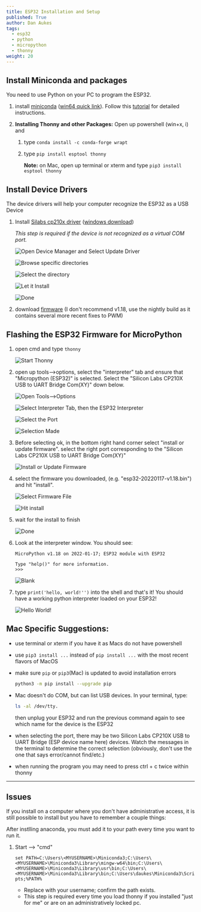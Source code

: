 ```yaml
---
title: ESP32 Installation and Setup
published: True
author: Dan Aukes
tags:
  - esp32
  - python
  - micropython
  - thonny
weight: 20
---
```



## Install Miniconda and packages

You need to use Python on your PC to program the ESP32.

1. install [miniconda](https://docs.conda.io/en/latest/miniconda.html) ([win64 quick link](https://repo.anaconda.com/miniconda/Miniconda3-latest-Windows-x86_64.exe)).  Follow this [tutorial](/installing-anaconda-python/) for detailed instructions.

1. **Installing Thonny and other Packages:** Open up powershell (win+x, i) and 
    1. type ```conda install -c conda-forge wrapt```
    1. type ```pip install esptool thonny```

        **Note:** on Mac, open up terminal or xterm and type ```pip3 install esptool thonny```

## Install Device Drivers

The device drivers will help your computer recognize the ESP32 as a USB Device

1. Install [Silabs cp210x driver](https://www.silabs.com/developers/usb-to-uart-bridge-vcp-drivers) ([windows download](https://www.silabs.com/documents/public/software/CP210x_Universal_Windows_Driver.zip))

    _This step is required if the device is not recognized as a virtual COM port._
    
    ![Open Device Manager and Select Update Driver](00.png)

    ![Browse specific directories](01.png)

    ![Select the directory](02.png)

    ![Let it Install](04.png)

    ![Done](05.png)

1. download [firmware](https://micropython.org/download/esp32/) (I don't recommend v1.18, use the nightly build as it contains several more recent fixes to PWM)

## Flashing the ESP32 Firmware for MicroPython

1. open cmd and type ```thonny```

    ![Start Thonny](10.png)
    
1. open up tools-->options, select the "interpreter" tab and ensure that "Micropython (ESP32)" is selected.  Select the "Silicon Labs CP210X USB to UART Bridge Com(XY)" down below.

    ![Open Tools-->Options](20.png)
    
    ![Select Interpreter Tab, then the ESP32 Interpreter](30.png)
    
    ![Select the Port](40.png)
    
    ![Selection Made](50.png)

1. Before selecting ok, in the bottom right hand corner select "install or update firmware".  select the right port corresponding to the "Silicon Labs CP210X USB to UART Bridge Com(XY)"

    ![Install or Update Firmware](60.png)

1. select the firmware you downloaded, (e.g. "esp32-20220117-v1.18.bin") and hit "install".

    ![Select Firmware File](70.png)
    
    ![Hit install](80.png)

1. wait for the install to finish

    ![Done](90.png)

1. Look at the interpreter window.  You should see:

    ```
    MicroPython v1.18 on 2022-01-17; ESP32 module with ESP32
    
    Type "help()" for more information.
    >>> 
    ```

    ![Blank](100.png)
    
    
1. type ```print('hello, world!'')``` into the shell and that's it!  You should have a working python interpreter loaded on your ESP32!
    
    ![Hello World!](101.png)
    

## Mac Specific Suggestions:

* use terminal or xterm if you have it as Macs do not have powershell
* use ```pip3 install ...``` instead of ```pip install ...``` with the most recent flavors of MacOS
* make sure ```pip``` or ```pip3```(Mac) is updated to avoid installation errors

    ```bash
    python3 -m pip install --upgrade pip
    ```

* Mac doesn't do COM, but can list USB devices.  In your terminal, type:

    ```bash
    ls -al /dev/tty.
    ```
    
    then unplug your ESP32 and run the previous command again to see which name for the device is the ESP32
    
* when selecting the port, there may be two Silicon Labs CP210X USB to UART Bridge (ESP device name here) devices.  Watch the messages in the terminal to determine the correct selection (obviously, don't use the one that says error/cannot find/etc.)
* when running the program you may need to press ctrl + c twice within thonny

----

## Issues

If you install on a computer where you don't have administrative access, it is still possible to install  but you have to remember a couple things:

After instlling anaconda, you must add it to your path every time you want to run it.  

1. Start --> "cmd"
 
    ```set PATH=C:\Users\<MYUSERNAME>\Miniconda3;C:\Users\<MYUSERNAME>\Miniconda3\Library\mingw-w64\bin;C:\Users\<MYUSERNAME>\Miniconda3\Library\usr\bin;C:\Users\<MYUSERNAME>\Miniconda3\Library\bin;C:\Users\daukes\Miniconda3\Scripts;%PATH%```
    
    * Replace <MYUSERNAME> with your username; confirm the path exists.
    * This step is required every time you load thonny if you installed "just for me" or are on an administratively locked pc.
    
